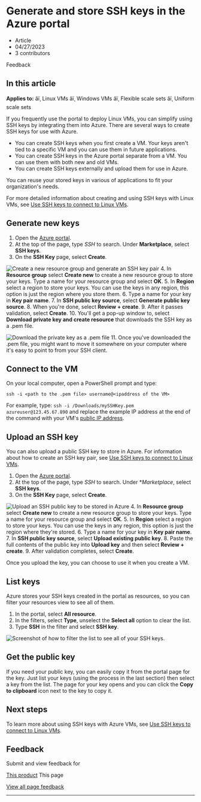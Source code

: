 # Generate and store SSH keys in the Azure portal

* Article
* 04/27/2023
* 3 contributors

Feedback

## In this article

**Applies to:** âï¸ Linux VMs âï¸ Windows VMs âï¸ Flexible scale sets âï¸ Uniform scale sets

If you frequently use the portal to deploy Linux VMs, you can simplify using SSH keys by integrating them into Azure. There are several ways to create SSH keys for use with Azure.

* You can create SSH keys when you first create a VM. Your keys aren't tied to a specific VM and you can use them in future applications.
* You can create SSH keys in the Azure portal separate from a VM. You can use them with both new and old VMs.
* You can create SSH keys externally and upload them for use in Azure.

You can reuse your stored keys in various of applications to fit your organization's needs.

For more detailed information about creating and using SSH keys with Linux VMs, see [Use SSH keys to connect to Linux VMs](linux/ssh-from-windows).

## Generate new keys

1. Open the [Azure portal](https://portal.azure.com).
2. At the top of the page, type *SSH* to search. Under **Marketplace**, select **SSH keys**.
3. On the **SSH Key** page, select **Create**.

![Create a new resource group and generate an SSH key pair](media/ssh-keys/portal-sshkey.png)
4. In **Resource group** select **Create new** to create a new resource group to store your keys. Type a name for your resource group and select **OK**.
5. In **Region** select a region to store your keys. You can use the keys in any region, this option is just the region where you store them.
6. Type a name for your key in **Key pair name**.
7. In **SSH public key source**, select **Generate public key source**.
8. When you're done, select **Review + create**.
9. After it passes validation, select **Create**.
10. You'll get a pop-up window to, select **Download private key and create resource** that downloads the SSH key as a .pem file.

![Download the private key as a .pem file](media/ssh-keys/download-key.png)
11. Once you've downloaded the .pem file, you might want to move it somewhere on your computer where it's easy to point to from your SSH client.

## Connect to the VM

On your local computer, open a PowerShell prompt and type:

```
ssh -i <path to the .pem file> username@<ipaddress of the VM>

```

For example, type: `ssh -i /Downloads/mySSHKey.pem azureuser@123.45.67.890` and replace the example IP address at the end of the command with your VM's [public IP address](/en-us/azure/virtual-network/ip-services/public-ip-addresses).

## Upload an SSH key

You can also upload a public SSH key to store in Azure. For information about how to create an SSH key pair, see [Use SSH keys to connect to Linux VMs](linux/ssh-from-windows).

1. Open the [Azure portal](https://portal.azure.com).
2. At the top of the page, type *SSH* to search. Under \**Marketplace*, select **SSH keys**.
3. On the **SSH Key** page, select **Create**.

![Upload an SSH public key to be stored in Azure](media/ssh-keys/upload.png)
4. In **Resource group** select **Create new** to create a new resource group to store your keys. Type a name for your resource group and select **OK**.
5. In **Region** select a region to store your keys. You can use the keys in any region, this option is just the region where they're stored.
6. Type a name for your key in **Key pair name**.
7. In **SSH public key source**, select **Upload existing public key**.
8. Paste the full contents of the public key into **Upload key** and then select **Review + create**.
9. After validation completes, select **Create**.

Once you upload the key, you can choose to use it when you create a VM.

## List keys

Azure stores your SSH keys created in the portal as resources, so you can filter your resources view to see all of them.

1. In the portal, select **All resource**.
2. In the filters, select **Type**, unselect the **Select all** option to clear the list.
3. Type **SSH** in the filter and select **SSH key**.

![Screenshot of how to filter the list to see all of your SSH keys.](media/ssh-keys/filter.png)

## Get the public key

If you need your public key, you can easily copy it from the portal page for the key. Just list your keys (using the process in the last section) then select a key from the list. The page for your key opens and you can click the **Copy to clipboard** icon next to the key to copy it.

## Next steps

To learn more about using SSH keys with Azure VMs, see [Use SSH keys to connect to Linux VMs](linux/ssh-from-windows).

## Feedback

Submit and view feedback for

[This product](https://feedback.azure.com/d365community/forum/ec2f1827-be25-ec11-b6e6-000d3a4f0f1c)
This page

[View all page feedback](https://github.com/MicrosoftDocs/azure-docs/issues)

---
